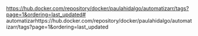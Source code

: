 https://hub.docker.com/repository/docker/paulahidalgo/automatizarr/tags?page=1&ordering=last_updated# automatizarhttps://hub.docker.com/repository/docker/paulahidalgo/automatizarr/tags?page=1&ordering=last_updated
